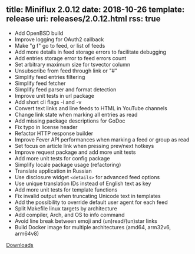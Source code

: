 title: Miniflux 2.0.12
date: 2018-10-26
template: release
uri: releases/2.0.12.html
rss: true
---
* Add OpenBSD build
* Improve logging for OAuth2 callback
* Make "g f" go to feed, or list of feeds
* Add more details in feed storage errors to facilitate debugging
* Add entries storage error to feed errors count
* Set arbitrary maximum size for tsvector column
* Unsubscribe from feed through link or "#"
* Simplify feed entries filtering
* Simplify feed fetcher
* Simplify feed parser and format detection
* Improve unit tests in url package
* Add short cli flags -i and -v
* Convert text links and line feeds to HTML in YouTube channels
* Change link state when marking all entries as read
* Add missing package descriptions for GoDoc
* Fix typo in license header
* Refactor HTTP response builder
* Improve Fever API performances when marking a feed or group as read
* Set focus on article link when pressing prev/next hotkeys
* Improve request package and add more unit tests
* Add more unit tests for config package
* Simplify locale package usage (refactoring)
* Translate application in Russian
* Use disclosure widget `<details>` for advanced feed options
* Use unique translation IDs instead of English text as key
* Add more unit tests for template functions
* Fix invalid output when truncating Unicode text in templates
* Add the possibility to override default user agent for each feed
* Split Makefile linux targets by architecture
* Add compiler, Arch, and OS to info command
* Avoid line break between emoji and (un)read/(un)star links
* Build Docker image for multiple architectures (amd64, arm32v6, arm64v8)

[Downloads](https://github.com/miniflux/v2/releases/tag/2.0.12)
